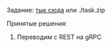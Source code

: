 Задание:
[тык сюда](https://github.com/avito-tech/autumn-2021-intern-assignment) или ./task.zip

Принятые решения: 
1. Переводим с REST на gRPC